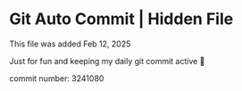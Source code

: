 # Git Auto Commit | Hidden File

This file was added Feb 12, 2025

Just for fun and keeping my daily git commit active 🤪

commit number: 3241080
